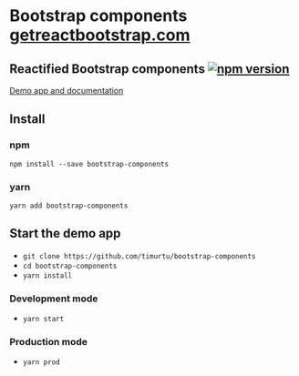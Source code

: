 # Bootstrap components [getreactbootstrap.com](https://getreactbootstrap.com/) 
## Reactified Bootstrap components [![npm version](https://badge.fury.io/js/bootstrap-components.svg)](https://badge.fury.io/js/bootstrap-components)

[Demo app and documentation](https://getreactbootstrap.com/)

## Install

### npm
```
npm install --save bootstrap-components
```

### yarn
```
yarn add bootstrap-components
```


## Start the demo app
- `git clone https://github.com/timurtu/bootstrap-components`
- `cd bootstrap-components`
- `yarn install`

### Development mode
- `yarn start`

### Production mode
- `yarn prod`

